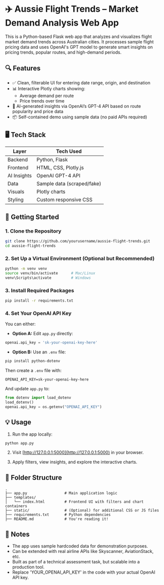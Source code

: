 
# ✈️ Aussie Flight Trends – Market Demand Analysis Web App

This is a Python-based Flask web app that analyzes and visualizes flight market demand trends across Australian cities. It processes sample flight pricing data and uses OpenAI's GPT model to generate smart insights on pricing trends, popular routes, and high-demand periods.

## 🔍 Features

- ✅ Clean, filterable UI for entering date range, origin, and destination
- 📊 Interactive Plotly charts showing:
  - Average demand per route
  - Price trends over time
- 🤖 AI-generated insights via OpenAI’s GPT-4 API based on route popularity and price data
- 📦 Self-contained demo using sample data (no paid APIs required)

## 🖥 Tech Stack

| Layer        | Tech Used             |
|--------------|------------------------|
| Backend      | Python, Flask          |
| Frontend     | HTML, CSS, Plotly.js   |
| AI Insights  | OpenAI GPT-4 API       |
| Data         | Sample data (scraped/fake) |
| Visuals      | Plotly charts          |
| Styling      | Custom responsive CSS  |

## 🚀 Getting Started

### 1. Clone the Repository
```bash
git clone https://github.com/yourusername/aussie-flight-trends.git
cd aussie-flight-trends
```

### 2. Set Up a Virtual Environment (Optional but Recommended)
```bash
python -m venv venv
source venv/bin/activate      # Mac/Linux
venv\Scripts\activate         # Windows
```

### 3. Install Required Packages
```bash
pip install -r requirements.txt
```

### 4. Set Your OpenAI API Key
You can either:
- **Option A:** Edit `app.py` directly:
```python
openai.api_key = 'sk-your-openai-key-here'
```
- **Option B:** Use an `.env` file:
```bash
pip install python-dotenv
```
Then create a `.env` file with:
```
OPENAI_API_KEY=sk-your-openai-key-here
```
And update `app.py` to:
```python
from dotenv import load_dotenv
load_dotenv()
openai.api_key = os.getenv("OPENAI_API_KEY")
```

## 💡 Usage

1. Run the app locally:
```bash
python app.py
```

2. Visit [http://127.0.0.1:5000](http://127.0.0.1:5000) in your browser.

3. Apply filters, view insights, and explore the interactive charts.

## 📂 Folder Structure

```
.
├── app.py                 # Main application logic
├── templates/
│   └── index.html         # Frontend UI with filters and chart containers
├── static/                # (Optional) for additional CSS or JS files
├── requirements.txt       # Python dependencies
├── README.md              # You're reading it!
```

## 📌 Notes

- The app uses sample hardcoded data for demonstration purposes.
- Can be extended with real airline APIs like Skyscanner, AviationStack, etc.
- Built as part of a technical assessment task, but scalable into a production tool.
- Replace 'YOUR_OPENAI_API_KEY' in the code with your actual OpenAI API key.
